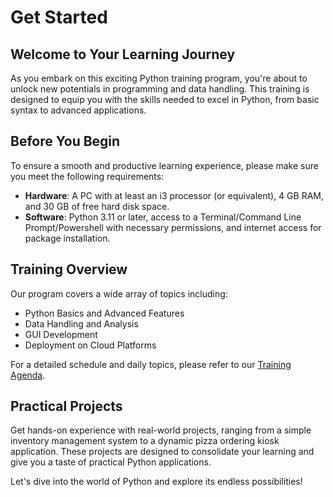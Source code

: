 # Get Started

## Welcome to Your Learning Journey

As you embark on this exciting Python training program, you're about to unlock new potentials in programming and data handling. This training is designed to equip you with the skills needed to excel in Python, from basic syntax to advanced applications.

## Before You Begin

To ensure a smooth and productive learning experience, please make sure you meet the following requirements:

- **Hardware**: A PC with at least an i3 processor (or equivalent), 4 GB RAM, and 30 GB of free hard disk space.
- **Software**: Python 3.11 or later, access to a Terminal/Command Line Prompt/Powershell with necessary permissions, and internet access for package installation.

## Training Overview
Our program covers a wide array of topics including:
- Python Basics and Advanced Features
- Data Handling and Analysis
- GUI Development
- Deployment on Cloud Platforms

For a detailed schedule and daily topics, please refer to our [Training Agenda](agenda.md).

## Practical Projects

Get hands-on experience with real-world projects, ranging from a simple inventory management system to a dynamic pizza ordering kiosk application. These projects are designed to consolidate your learning and give you a taste of practical Python applications.

Let's dive into the world of Python and explore its endless possibilities!


